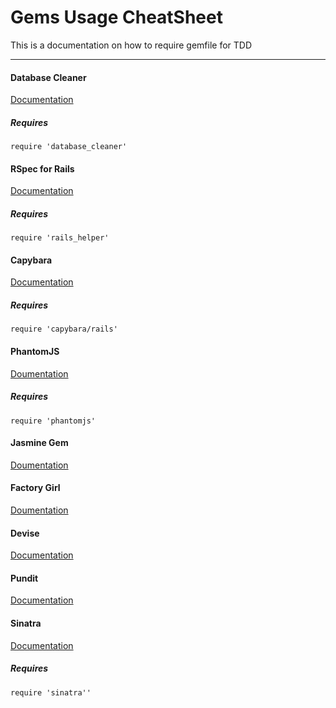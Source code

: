 # Gems Usage CheatSheet
This is a documentation on how to require gemfile for TDD
____


#### Database Cleaner
[Documentation](https://github.com/DatabaseCleaner/database_cleaner)

##### Requires
```require 'database_cleaner'```



#### RSpec for Rails
[Documentation](https://github.com/rspec/rspec-rails)

##### Requires
```require 'rails_helper'```


#### Capybara
[Documentation](https://github.com/jnicklas/capybara)

##### Requires
```require 'capybara/rails'```


#### PhantomJS
[Doumentation](https://github.com/colszowka/phantomjs-gem)

##### Requires
```require 'phantomjs'```

#### Jasmine Gem
[Doumentation](https://github.com/jasmine/jasmine-gem)


#### Factory Girl
[Doumentation](https://github.com/thoughtbot/factory_girl)

#### Devise
[Documentation](https://github.com/plataformatec/devise)

#### Pundit
[Documentation](https://github.com/elabs/pundit)


#### Sinatra
[Documentation](https://rubygems.org/gems/sinatra/versions/1.4.6)

##### Requires
```require 'sinatra''```
